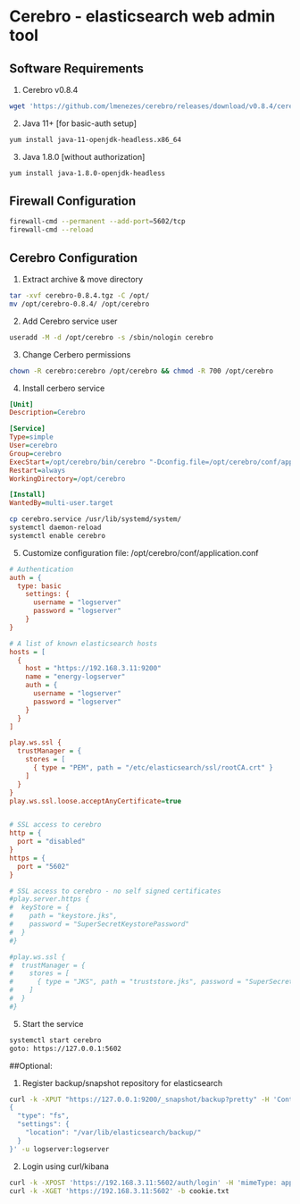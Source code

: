 # Cerebro - elasticsearch web admin tool
## Software Requirements
1. Cerebro v0.8.4
```bash
wget 'https://github.com/lmenezes/cerebro/releases/download/v0.8.4/cerebro-0.8.4.tgz'
```
2. Java 11+ [for basic-auth setup]
```bash
yum install java-11-openjdk-headless.x86_64
```
3. Java 1.8.0 [without authorization]
```bash
yum install java-1.8.0-openjdk-headless
```
## Firewall Configuration
```bash
firewall-cmd --permanent --add-port=5602/tcp
firewall-cmd --reload
```
## Cerebro Configuration
1. Extract archive & move directory
```bash
tar -xvf cerebro-0.8.4.tgz -C /opt/
mv /opt/cerebro-0.8.4/ /opt/cerebro
```
2. Add Cerebro service user
```bash
useradd -M -d /opt/cerebro -s /sbin/nologin cerebro
```
3. Change Cerbero permissions
```bash
chown -R cerebro:cerebro /opt/cerebro && chmod -R 700 /opt/cerebro
```
4. Install cerbero service
```cfg
[Unit]
Description=Cerebro

[Service]
Type=simple
User=cerebro
Group=cerebro
ExecStart=/opt/cerebro/bin/cerebro "-Dconfig.file=/opt/cerebro/conf/application.conf"
Restart=always
WorkingDirectory=/opt/cerebro

[Install]
WantedBy=multi-user.target
```

```bash
cp cerebro.service /usr/lib/systemd/system/
systemctl daemon-reload
systemctl enable cerebro
```

5. Customize configuration file: /opt/cerebro/conf/application.conf
```cfg
# Authentication
auth = {
  type: basic
    settings: {
      username = "logserver"
      password = "logserver"
    }
}

# A list of known elasticsearch hosts
hosts = [
  {
    host = "https://192.168.3.11:9200"
    name = "energy-logserver"
    auth = {
      username = "logserver"
      password = "logserver"
    }
  }
]

play.ws.ssl {
  trustManager = {
    stores = [
      { type = "PEM", path = "/etc/elasticsearch/ssl/rootCA.crt" }
    ]
  }
} 
play.ws.ssl.loose.acceptAnyCertificate=true


# SSL access to cerebro
http = {
  port = "disabled"
}
https = {
  port = "5602"
}

# SSL access to cerebro - no self signed certificates
#play.server.https {
#  keyStore = {
#    path = "keystore.jks",
#    password = "SuperSecretKeystorePassword"
#  }
#}

#play.ws.ssl {
#  trustManager = {
#    stores = [
#      { type = "JKS", path = "truststore.jks", password = "SuperSecretTruststorePassword"  }
#    ]
#  }
#}
```

5. Start the service
```bash
systemctl start cerebro
goto: https://127.0.0.1:5602
```

##Optional:
1. Register backup/snapshot repository for elasticsearch
```bash
curl -k -XPUT "https://127.0.0.1:9200/_snapshot/backup?pretty" -H 'Content-Type: application/json' -d'
{
  "type": "fs",
  "settings": {
    "location": "/var/lib/elasticsearch/backup/"
  }
}' -u logserver:logserver
```

2. Login using curl/kibana
```bash
curl -k -XPOST 'https://192.168.3.11:5602/auth/login' -H 'mimeType: application/x-www-form-urlencoded' -d 'user=logserver&password=logserver' -c cookie.txt
curl -k -XGET 'https://192.168.3.11:5602' -b cookie.txt
```
